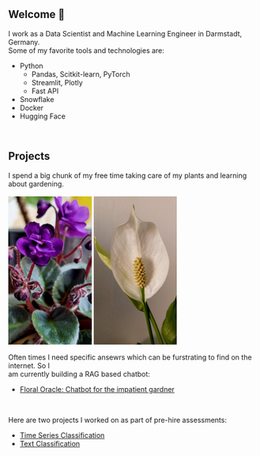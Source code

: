 ## Welcome 👋

I work as a Data Scientist and Machine Learning Engineer in Darmstadt, Germany. <br>
Some of my favorite tools and technologies are:
* Python
  -  Pandas, Scitkit-learn, PyTorch
  -  Streamlit, Plotly
  -  Fast API
* Snowflake
* Docker
* Hugging Face
<br>

## Projects

I spend a big chunk of my free time taking care of my plants and learning about gardening. <br> <br>
<img  height=300px, src="https://raw.githubusercontent.com/SaroshManzoor/SaroshManzoor/main/resources/african_violet.jpeg"/> <img  height=300px, src="https://raw.githubusercontent.com/SaroshManzoor/SaroshManzoor/main/resources/peace_lily.jpeg"/>

Often times I need specific ansewrs which can be furstrating to find on the internet. So I <br>
am currently building a RAG based chatbot:
* [Floral Oracle: Chatbot for the impatient gardner](https://github.com/SaroshManzoor/floral_oracle)

<br>

Here are two projects I worked on as part of pre-hire assessments:
* [Time Series Classification](https://github.com/SaroshManzoor/gesture_classification)
* [Text Classification](https://github.com/SaroshManzoor/news_classification)



<!--
**SaroshManzoor/SaroshManzoor** is a ✨ _special_ ✨ repository because its `README.md` (this file) appears on your GitHub profile.

Here are some ideas to get you started:

- 🔭 I’m currently working on ...
- 🌱 I’m currently learning ...
- 👯 I’m looking to collaborate on ...
- 🤔 I’m looking for help with ...
- 💬 Ask me about ...
- 📫 How to reach me: ...
- 😄 Pronouns: ...
- ⚡ Fun fact: ...
-->
